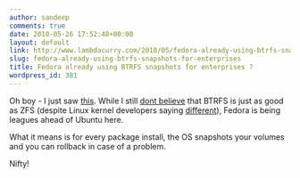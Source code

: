 ```yaml
---
author: sandeep
comments: true
date: 2010-05-26 17:52:48+00:00
layout: default
link: http://www.lambdacurry.com/2010/05/fedora-already-using-btrfs-snapshots-for-enterprises/
slug: fedora-already-using-btrfs-snapshots-for-enterprises
title: Fedora already using BTRFS snapshots for enterprises ?
wordpress_id: 381
---
```


Oh boy - I just saw [this](https://fedoraproject.org/wiki/Features/SystemRollbackWithBtrfs). While I still [dont believe](http://www.lambdacurry.com/2009/12/05/a-cheap-reliable-fileserver-with-features-similar-to-commercial-offerings/) that BTRFS is just as good as ZFS (despite Linux kernel developers saying [different](http://blogs.sun.com/bonwick/entry/rampant_layering_violation)), Fedora is being leagues ahead of Ubuntu here.

What it means is for every package install, the OS snapshots your volumes and you can rollback in case of a problem.

Nifty!
